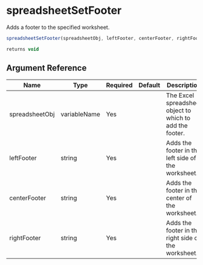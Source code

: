 # spreadsheetSetFooter

 Adds a footer to the specified worksheet.

```javascript
spreadsheetSetFooter(spreadsheetObj, leftFooter, centerFooter, rightFooter)
```

```javascript
returns void
```

## Argument Reference

| Name | Type | Required | Default | Description |
| --- | --- | --- | --- | --- |
| spreadsheetObj | variableName | Yes |  | The Excel spreadsheet object to which to add the footer. |
| leftFooter | string | Yes |  | Adds the footer in the left side of the worksheet. |
| centerFooter | string | Yes |  | Adds the footer in the center of the worksheet. |
| rightFooter | string | Yes |  | Adds the footer in the right side of the worksheet. |
